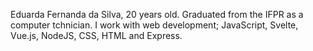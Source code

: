 Eduarda Fernanda da Silva, 20 years old.
Graduated from the IFPR as a computer tchnician.
I work with web development; JavaScript, Svelte, Vue.js, NodeJS, CSS, HTML and Express.
